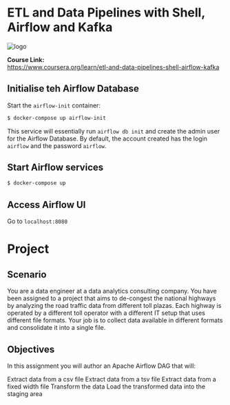 # ETL and Data Pipelines with Shell, Airflow and Kafka


![logo](https://user-images.githubusercontent.com/16778468/171870562-691553a6-6f9c-4c11-82e7-c021adb10be0.png)

**Course Link:**\
https://www.coursera.org/learn/etl-and-data-pipelines-shell-airflow-kafka

## Initialise teh Airflow Database

Start the `airflow-init` container:

```sh
$ docker-compose up airflow-init
```

This service will essentially run `airflow db init` and create the admin user for the Airflow Database. By default, the account created has the login `airflow` and the password `airflow`.

## Start Airflow services

```sh
$ docker-compose up
```

## Access Airflow UI

Go to `localhost:8080`

# Project

## Scenario
You are a data engineer at a data analytics consulting company. You have been assigned to a project that aims to de-congest the national highways by analyzing the road traffic data from different toll plazas. Each highway is operated by a different toll operator with a different IT setup that uses different file formats. Your job is to collect data available in different formats and consolidate it into a single file.

## Objectives
In this assignment you will author an Apache Airflow DAG that will:

Extract data from a csv file
Extract data from a tsv file
Extract data from a fixed width file
Transform the data
Load the transformed data into the staging area